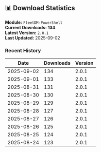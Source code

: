 ## 📊 Download Statistics

**Module:** `FleetDM-PowerShell`  
**Current Downloads:** **134**  
**Latest Version:** `2.0.1`  
**Last Updated:** 2025-09-02

### Recent History

| Date | Downloads | Version |
|------|-----------|---------|
| 2025-09-02 | 134 | 2.0.1 |
| 2025-09-01 | 133 | 2.0.1 |
| 2025-08-31 | 131 | 2.0.1 |
| 2025-08-30 | 130 | 2.0.1 |
| 2025-08-29 | 129 | 2.0.1 |
| 2025-08-28 | 127 | 2.0.1 |
| 2025-08-27 | 126 | 2.0.1 |
| 2025-08-26 | 125 | 2.0.1 |
| 2025-08-25 | 124 | 2.0.1 |
| 2025-08-24 | 123 | 2.0.1 |
